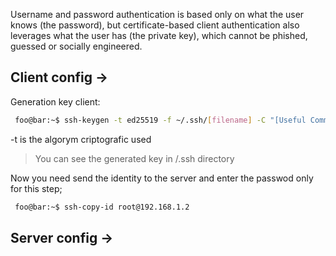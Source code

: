 Username and password authentication is based only on what the user knows (the password), but certificate-based client authentication also leverages what the user has (the private key), which cannot be phished, guessed or socially engineered.

## Client config ->

Generation key client:
````bash
 foo@bar:~$ ssh-keygen -t ed25519 -f ~/.ssh/[filename] -C "[Useful Comment]"
````
-t is the algorym criptografic used
>You can see the generated key in /.ssh directory

Now you need send the identity to the server and enter the passwod only for this step;
````bash
 foo@bar:~$ ssh-copy-id root@192.168.1.2
````

## Server config ->

